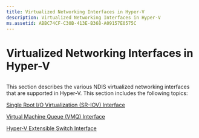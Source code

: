 ```yaml
---
title: Virtualized Networking Interfaces in Hyper-V
description: Virtualized Networking Interfaces in Hyper-V
ms.assetid: ABBC74CF-C30B-413E-B368-A09157E0575C
---
```


# Virtualized Networking Interfaces in Hyper-V


## <a href="" id="ddk-virtual-machine-queue-overview-nr"></a>


This section describes the various NDIS virtualized networking interfaces that are supported in Hyper-V. This section includes the following topics:

[Single Root I/O Virtualization (SR-IOV) Interface](single-root-i-o-virtualization--sr-iov--interface.md)

[Virtual Machine Queue (VMQ) Interface](virtual-machine-queue--vmq--interface.md)

[Hyper-V Extensible Switch Interface](hyper-v-extensible-switch-interface.md)

 

 





